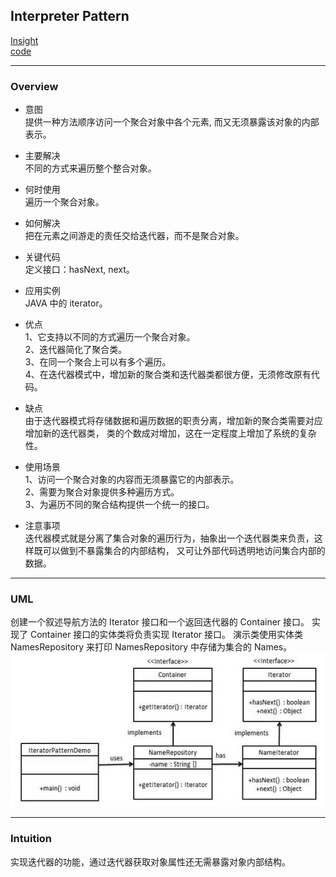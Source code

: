 ## Interpreter Pattern
[Insight](https://www.runoob.com/design-pattern/iterator-pattern.html)  
[code](../../../Code/CS/DesignPatterns/IteratorPattern.py)

---
### Overview  
* 意图  
提供一种方法顺序访问一个聚合对象中各个元素, 而又无须暴露该对象的内部表示。

* 主要解决  
不同的方式来遍历整个整合对象。

* 何时使用  
遍历一个聚合对象。

* 如何解决  
把在元素之间游走的责任交给迭代器，而不是聚合对象。

* 关键代码  
定义接口：hasNext, next。

* 应用实例  
JAVA 中的 iterator。

* 优点  
1、它支持以不同的方式遍历一个聚合对象。   
2、迭代器简化了聚合类。   
3、在同一个聚合上可以有多个遍历。   
4、在迭代器模式中，增加新的聚合类和迭代器类都很方便，无须修改原有代码。

* 缺点  
由于迭代器模式将存储数据和遍历数据的职责分离，增加新的聚合类需要对应增加新的迭代器类，
类的个数成对增加，这在一定程度上增加了系统的复杂性。

* 使用场景  
1、访问一个聚合对象的内容而无须暴露它的内部表示。   
2、需要为聚合对象提供多种遍历方式。   
3、为遍历不同的聚合结构提供一个统一的接口。

* 注意事项  
迭代器模式就是分离了集合对象的遍历行为，抽象出一个迭代器类来负责，这样既可以做到不暴露集合的内部结构，
又可让外部代码透明地访问集合内部的数据。

---
### UML  
创建一个叙述导航方法的 Iterator 接口和一个返回迭代器的 Container 接口。
实现了 Container 接口的实体类将负责实现 Iterator 接口。
演示类使用实体类 NamesRepository 来打印 NamesRepository 中存储为集合的 Names。  
![](src/UML_0.png)  

---
### Intuition  
实现迭代器的功能，通过迭代器获取对象属性还无需暴露对象内部结构。